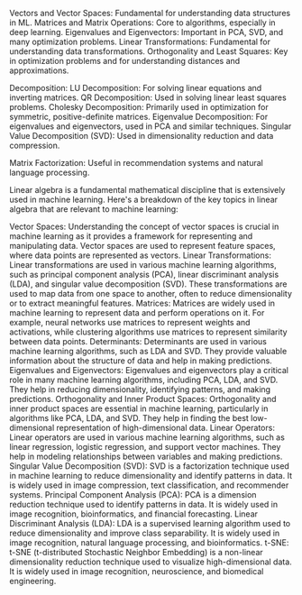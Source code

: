 Vectors and Vector Spaces: Fundamental for understanding data structures in ML.
Matrices and Matrix Operations: Core to algorithms, especially in deep learning.
Eigenvalues and Eigenvectors: Important in PCA, SVD, and many optimization problems.
Linear Transformations: Fundamental for understanding data transformations.
Orthogonality and Least Squares: Key in optimization problems and for understanding distances and approximations.

Decomposition:
LU Decomposition: For solving linear equations and inverting matrices.
QR Decomposition: Used in solving linear least squares problems.
Cholesky Decomposition: Primarily used in optimization for symmetric, positive-definite matrices.
Eigenvalue Decomposition:  For eigenvalues and eigenvectors, used in PCA and similar techniques.
Singular Value Decomposition (SVD): Used in dimensionality reduction and data compression.

Matrix Factorization: Useful in recommendation systems and natural language processing.

Linear algebra is a fundamental mathematical discipline that is extensively used in machine learning. Here's a breakdown of the key topics in linear algebra that are relevant to machine learning:

Vector Spaces:
Understanding the concept of vector spaces is crucial in machine learning as it provides a framework for representing and manipulating data. Vector spaces are used to represent feature spaces, where data points are represented as vectors.
Linear Transformations:
Linear transformations are used in various machine learning algorithms, such as principal component analysis (PCA), linear discriminant analysis (LDA), and singular value decomposition (SVD). These transformations are used to map data from one space to another, often to reduce dimensionality or to extract meaningful features.
Matrices:
Matrices are widely used in machine learning to represent data and perform operations on it. For example, neural networks use matrices to represent weights and activations, while clustering algorithms use matrices to represent similarity between data points.
Determinants:
Determinants are used in various machine learning algorithms, such as LDA and SVD. They provide valuable information about the structure of data and help in making predictions.
Eigenvalues and Eigenvectors:
Eigenvalues and eigenvectors play a critical role in many machine learning algorithms, including PCA, LDA, and SVD. They help in reducing dimensionality, identifying patterns, and making predictions.
Orthogonality and Inner Product Spaces:
Orthogonality and inner product spaces are essential in machine learning, particularly in algorithms like PCA, LDA, and SVD. They help in finding the best low-dimensional representation of high-dimensional data.
Linear Operators:
Linear operators are used in various machine learning algorithms, such as linear regression, logistic regression, and support vector machines. They help in modeling relationships between variables and making predictions.
Singular Value Decomposition (SVD):
SVD is a factorization technique used in machine learning to reduce dimensionality and identify patterns in data. It is widely used in image compression, text classification, and recommender systems.
Principal Component Analysis (PCA):
PCA is a dimension reduction technique used to identify patterns in data. It is widely used in image recognition, bioinformatics, and financial forecasting.
Linear Discriminant Analysis (LDA):
LDA is a supervised learning algorithm used to reduce dimensionality and improve class separability. It is widely used in image recognition, natural language processing, and bioinformatics.
t-SNE:
t-SNE (t-distributed Stochastic Neighbor Embedding) is a non-linear dimensionality reduction technique used to visualize high-dimensional data. It is widely used in image recognition, neuroscience, and biomedical engineering.